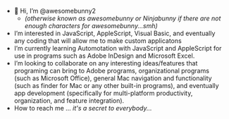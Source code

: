 - 👋 Hi, I’m @awesomebunny2 
  - *(otherwise known as awesomebunny or Ninjabunny if there are not enough characters for awesomebunny...smh)*
- I’m interested in JavaScript, AppleScript, Visual Basic, and eventually any coding that will allow me to make custom applicatons
- I’m currently learning Automotation with JavaScript and AppleScript for use in programs such as Adobe InDesign and Microsoft Excel.
- I’m looking to collaborate on any interesting ideas/features that programing can bring to Adobe programs, organizational programs (such as Microsoft Office), general Mac navigation and functionality (such as finder for Mac or any other built-in programs), and eventually app development (specifically for multi-platform productivity, organization, and feature integration). 
- How to reach me ... *it's a secret to everybody...*

<!---
awesomebunny2/awesomebunny2 is a ✨ special ✨ repository because its `README.md` (this file) appears on your GitHub profile.
You can click the Preview link to take a look at your changes.
--->
